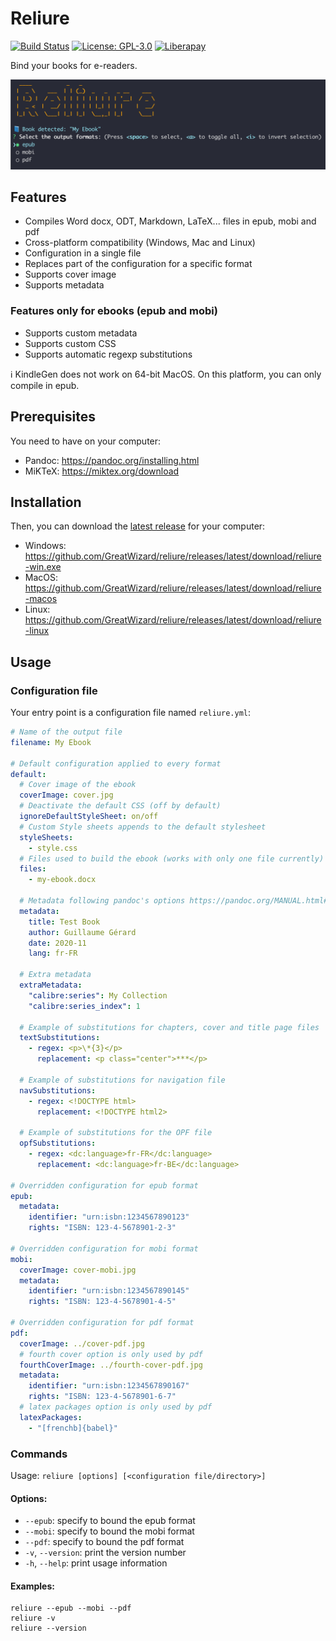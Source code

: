 # Reliure

[![Build Status](https://github.com/GreatWizard/reliure/workflows/test/badge.svg)](https://github.com/GreatWizard/reliure/actions?query=workflow%3Atest)
[![License: GPL-3.0](https://img.shields.io/github/license/GreatWizard/reliure)](https://github.com/GreatWizard/reliure/blob/master/LICENSE.md)
[![Liberapay](http://img.shields.io/liberapay/patrons/GreatWizard.svg?logo=liberapay)](https://liberapay.com/GreatWizard/)

Bind your books for e-readers.

![Screenshot of Reliure running in a terminal](reliure-screenshot.png)

## Features

- Compiles Word docx, ODT, Markdown, LaTeX... files in epub, mobi and pdf
- Cross-platform compatibility (Windows, Mac and Linux)
- Configuration in a single file
- Replaces part of the configuration for a specific format
- Supports cover image
- Supports metadata

### Features only for ebooks (epub and mobi)

- Supports custom metadata
- Supports custom CSS
- Supports automatic regexp substitutions

ℹ️ KindleGen does not work on 64-bit MacOS. On this platform, you can only compile in epub.

## Prerequisites

You need to have on your computer:

- Pandoc: https://pandoc.org/installing.html
- MiKTeX: https://miktex.org/download

## Installation

Then, you can download the [latest release](https://github.com/GreatWizard/reliure/releases/latest) for your computer:

- Windows: https://github.com/GreatWizard/reliure/releases/latest/download/reliure-win.exe
- MacOS: https://github.com/GreatWizard/reliure/releases/latest/download/reliure-macos
- Linux: https://github.com/GreatWizard/reliure/releases/latest/download/reliure-linux

## Usage

### Configuration file

Your entry point is a configuration file named `reliure.yml`:

```yaml
# Name of the output file
filename: My Ebook

# Default configuration applied to every format
default:
  # Cover image of the ebook
  coverImage: cover.jpg
  # Deactivate the default CSS (off by default)
  ignoreDefaultStyleSheet: on/off
  # Custom Style sheets appends to the default stylesheet
  styleSheets:
    - style.css
  # Files used to build the ebook (works with only one file currently)
  files:
    - my-ebook.docx

  # Metadata following pandoc's options https://pandoc.org/MANUAL.html#epub-metadata
  metadata:
    title: Test Book
    author: Guillaume Gérard
    date: 2020-11
    lang: fr-FR

  # Extra metadata
  extraMetadata:
    "calibre:series": My Collection
    "calibre:series_index": 1

  # Example of substitutions for chapters, cover and title page files
  textSubstitutions:
    - regex: <p>\*{3}</p>
      replacement: <p class="center">***</p>

  # Example of substitutions for navigation file
  navSubstitutions:
    - regex: <!DOCTYPE html>
      replacement: <!DOCTYPE html2>

  # Example of substitutions for the OPF file
  opfSubstitutions:
    - regex: <dc:language>fr-FR</dc:language>
      replacement: <dc:language>fr-BE</dc:language>

# Overridden configuration for epub format
epub:
  metadata:
    identifier: "urn:isbn:1234567890123"
    rights: "ISBN: 123-4-5678901-2-3"

# Overridden configuration for mobi format
mobi:
  coverImage: cover-mobi.jpg
  metadata:
    identifier: "urn:isbn:1234567890145"
    rights: "ISBN: 123-4-5678901-4-5"

# Overridden configuration for pdf format
pdf:
  coverImage: ../cover-pdf.jpg
  # fourth cover option is only used by pdf
  fourthCoverImage: ../fourth-cover-pdf.jpg
  metadata:
    identifier: "urn:isbn:1234567890167"
    rights: "ISBN: 123-4-5678901-6-7"
  # latex packages option is only used by pdf
  latexPackages:
    - "[frenchb]{babel}"
```

### Commands

Usage: `reliure [options] [<configuration file/directory>]`

#### Options:

- `--epub`: specify to bound the epub format
- `--mobi`: specify to bound the mobi format
- `--pdf`: specify to bound the pdf format
- `-v`, `--version`: print the version number
- `-h`, `--help`: print usage information

#### Examples:

```shell
reliure --epub --mobi --pdf
reliure -v
reliure --version
```
